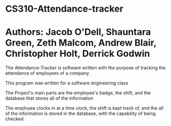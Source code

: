 # CS310-Attendance-tracker

# Authors: Jacob O'Dell, Shauntara Green, Zeth Malcom, Andrew Blair, Christopher Holt, Derrick Godwin

The Attendance-Tracker is software written with the purpose of tracking the attendance of employees of a company.

This program was written for a software engineering class

The Project's main parts are the employee's badge, the shift, and the database that stores all of the information

The employee clocks in at a time clock, the shift is kept track of, and the all of the information is stored in the database, with the capability of being checked.
